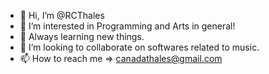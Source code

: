 - 👋 Hi, I’m @RCThales
- 👀 I’m interested in Programming and Arts in general!
- 🌱 Always learning new things.
- 💞️ I’m looking to collaborate on softwares related to music.
- 📫 How to reach me => canadathales@gmail.com

<!---
RCThales/RCThales is a ✨ special ✨ repository because its `README.md` (this file) appears on your GitHub profile.
You can click the Preview link to take a look at your changes.
--->
